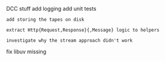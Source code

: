 DCC stuff
    add logging
    add unit tests

    add storing the tapes on disk

	extract Http{Request,Response}{,Message} logic to helpers

	investigate why the stream approach didn't work

fix libuv missing